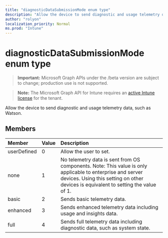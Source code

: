 ```yaml
---
title: "diagnosticDataSubmissionMode enum type"
description: "Allow the device to send diagnostic and usage telemetry data, such as Watson."
author: "rolyon"
localization_priority: Normal
ms.prod: "Intune"
---
```


# diagnosticDataSubmissionMode enum type

> **Important:** Microsoft Graph APIs under the /beta version are subject to change; production use is not supported.

> **Note:** The Microsoft Graph API for Intune requires an [active Intune license](https://go.microsoft.com/fwlink/?linkid=839381) for the tenant.

Allow the device to send diagnostic and usage telemetry data, such as Watson.

## Members
|Member|Value|Description|
|:---|:---|:---|
|userDefined|0|Allow the user to set.|
|none|1|No telemetry data is sent from OS components. Note: This value is only applicable to enterprise and server devices. Using this setting on other devices is equivalent to setting the value of 1.|
|basic|2|Sends basic telemetry data.|
|enhanced|3|Sends enhanced telemetry data including usage and insights data.|
|full|4|Sends full telemetry data including diagnostic data, such as system state.|




